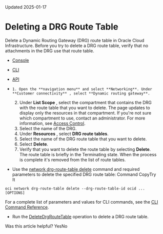 Updated 2025-01-17
# Deleting a DRG Route Table
Delete a Dynamic Routing Gateway (DRG) route table in Oracle Cloud Infrastructure.
Before you try to delete a DRG route table, verify that no attachments in the DRG use that route table.
  * [Console](https://docs.oracle.com/en-us/iaas/Content/Network/Tasks/drg-rt-delete.htm)
  * [CLI](https://docs.oracle.com/en-us/iaas/Content/Network/Tasks/drg-rt-delete.htm)
  * [API](https://docs.oracle.com/en-us/iaas/Content/Network/Tasks/drg-rt-delete.htm)


  *     1. Open the **navigation menu** and select **Networking**. Under **Customer connectivity** , select **Dynamic routing gateway**.
    2. Under **List Scope** , select the compartment that contains the DRG with the route table that you want to delete.
The page updates to display only the resources in that compartment. If you're not sure which compartment to use, contact an administrator. For more information, see [Access Control](https://docs.oracle.com/en-us/iaas/Content/Network/Concepts/accesscontrol.htm#Access_Control).
    3. Select the name of the DRG.
    4. Under **Resources** , select **DRG route tables**. 
    5. Select the name of the DRG route table that you want to delete. 
    6. Select **Delete**.
    7. Verify that you want to delete the route table by selecting **Delete**.
The route table is briefly in the Terminating state. When the process is complete it's removed from the list of route tables. 
  * Use the [network drg-route-table delete](https://docs.oracle.com/iaas/tools/oci-cli/latest/oci_cli_docs/cmdref/network/drg-route-table/delete.html) command and required parameters to delete the specified DRG route table:
Command
CopyTry It
```
oci network drg-route-table delete --drg-route-table-id ocid ... [OPTIONS]
```

For a complete list of parameters and values for CLI commands, see the [CLI Command Reference](https://docs.oracle.com/iaas/tools/oci-cli/latest).
  * Run the [DeleteDrgRouteTable](https://docs.oracle.com/iaas/api/#/en/iaas/latest/InternalPublicIp/DeleteDrgRouteTable) operation to delete a DRG route table.


Was this article helpful?
YesNo

